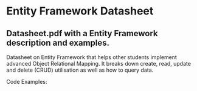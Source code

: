 # Entity Framework Datasheet

## Datasheet.pdf with a Entity Framework description and examples.

Datasheet on Entity Framework that helps other students implement advanced Object Relational Mapping. It breaks down create, read, update and delete (CRUD) utilisation as well as how to query data.

Code Examples:

